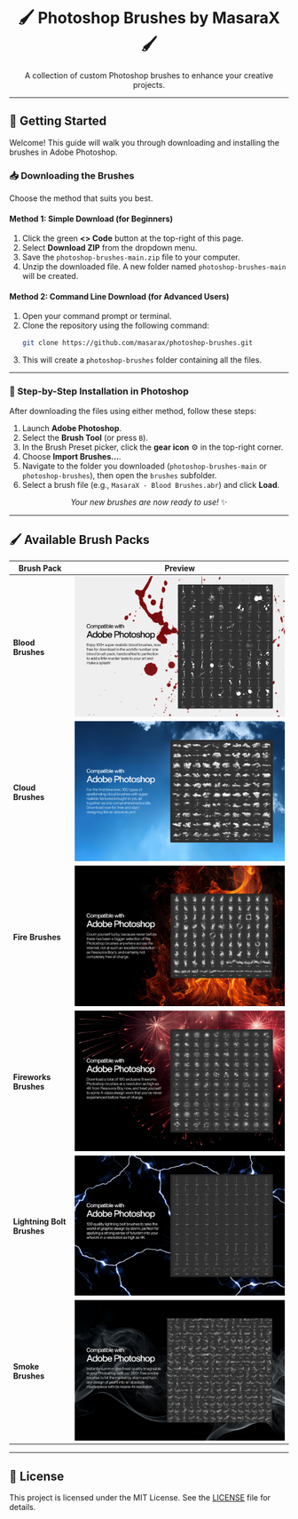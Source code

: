 <div align="center">

# 🖌️ Photoshop Brushes by MasaraX 🖌️

</div>

<p align="center">
  A collection of custom Photoshop brushes to enhance your creative projects.
</p>

---

## 🚀 Getting Started

Welcome! This guide will walk you through downloading and installing the brushes in Adobe Photoshop.

### 📥 Downloading the Brushes

Choose the method that suits you best.

#### Method 1: Simple Download (for Beginners)

1.  Click the green **<> Code** button at the top-right of this page.
2.  Select **Download ZIP** from the dropdown menu.
3.  Save the `photoshop-brushes-main.zip` file to your computer.
4.  Unzip the downloaded file. A new folder named `photoshop-brushes-main` will be created.

#### Method 2: Command Line Download (for Advanced Users)

1.  Open your command prompt or terminal.
2.  Clone the repository using the following command:
    ```bash
    git clone https://github.com/masarax/photoshop-brushes.git
    ```
3.  This will create a `photoshop-brushes` folder containing all the files.

---

### 🎨 Step-by-Step Installation in Photoshop

After downloading the files using either method, follow these steps:

1.  Launch **Adobe Photoshop**.
2.  Select the **Brush Tool** (or press `B`).
3.  In the Brush Preset picker, click the **gear icon** ⚙️ in the top-right corner.
4.  Choose **Import Brushes...**.
5.  Navigate to the folder you downloaded (`photoshop-brushes-main` or `photoshop-brushes`), then open the `brushes` subfolder.
6.  Select a brush file (e.g., `MasaraX - Blood Brushes.abr`) and click **Load**.

<div align="center">

*Your new brushes are now ready to use!* ✨

</div>

---

## 🖌️ Available Brush Packs

| Brush Pack            | Preview                                       |
| --------------------- | --------------------------------------------- |
| **Blood Brushes**     | ![Blood Brushes](brushes/MasaraX%20-%20Blood%20Brushes.jpg)       |
| **Cloud Brushes**     | ![Cloud Brushes](brushes/MasaraX%20-%20Cloud%20Brushes.jpg)       |
| **Fire Brushes**      | ![Fire Brushes](brushes/MasaraX%20-%20Fire%20Brushes.jpg)         |
| **Fireworks Brushes** | ![Fireworks Brushes](brushes/MasaraX%20-%20Fireworks%20Brushes.jpg) |
| **Lightning Bolt Brushes** | ![Lightning Bolt Brushes](brushes/MasaraX%20-%20Lightning%20Bolt%20Brushes.jpg) |
| **Smoke Brushes**     | ![Smoke Brushes](brushes/MasaraX%20-%20Smoke%20Brushes.jpg)       |

---

## 📄 License

This project is licensed under the MIT License. See the [LICENSE](LICENSE) file for details.
